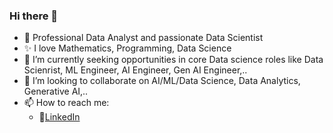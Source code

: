 ### Hi there 👋


- 🔭 Professional Data Analyst and passionate Data Scientist
- ✨ I love Mathematics, Programming, Data Science
- 🌱 I’m currently seeking opportunities in core Data science roles like Data Scienrist, ML Engineer, AI Engineer, Gen AI Engineer,..
- 👯 I’m looking to collaborate on AI/ML/Data Science, Data Analytics, Generative AI,..
- 📫 How to reach me:
   - 💼[LinkedIn](https://www.linkedin.com/in/s-arunachalam/)
